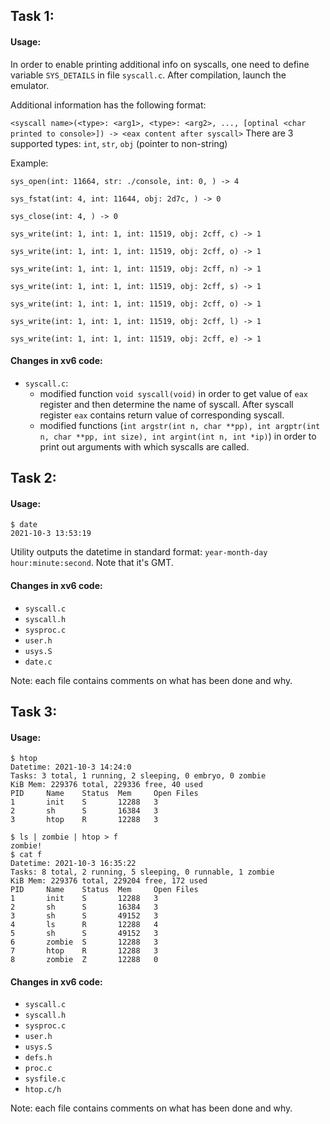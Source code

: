 ## Task 1:

#### Usage:
In order to enable printing additional info on syscalls,
one need to define variable `SYS_DETAILS` in file `syscall.c`.
After compilation, launch the emulator.

Additional information has the following format:

`<syscall name>(<type>: <arg1>, <type>: <arg2>, ..., [optinal <char printed to console>]) -> <eax content after syscall>`
There are 3 supported types: `int`, `str`, `obj` (pointer to non-string)

Example:
```shell
sys_open(int: 11664, str: ./console, int: 0, ) -> 4

sys_fstat(int: 4, int: 11644, obj: 2d7c, ) -> 0

sys_close(int: 4, ) -> 0

sys_write(int: 1, int: 1, int: 11519, obj: 2cff, c) -> 1

sys_write(int: 1, int: 1, int: 11519, obj: 2cff, o) -> 1

sys_write(int: 1, int: 1, int: 11519, obj: 2cff, n) -> 1

sys_write(int: 1, int: 1, int: 11519, obj: 2cff, s) -> 1

sys_write(int: 1, int: 1, int: 11519, obj: 2cff, o) -> 1

sys_write(int: 1, int: 1, int: 11519, obj: 2cff, l) -> 1

sys_write(int: 1, int: 1, int: 11519, obj: 2cff, e) -> 1
```
#### Changes in xv6 code:
* `syscall.c`:
  * modified function `void syscall(void)` in order to get value of `eax` register and then determine the name of syscall. After syscall register `eax` contains return value of corresponding syscall.
  * modified functions (`int argstr(int n, char **pp), int argptr(int n, char **pp, int size), int argint(int n, int *ip)`) in order to print out arguments with which syscalls are called.

## Task 2:

#### Usage:
```shell
$ date
2021-10-3 13:53:19
```
Utility outputs the datetime in standard format: `year-month-day hour:minute:second`. Note that it's GMT.
#### Changes in xv6 code:
* `syscall.c`
* `syscall.h`
* `sysproc.c`
* `user.h`
* `usys.S`
* `date.c`

Note: each file contains comments on what has been done and why.

## Task 3:

#### Usage:
```shell
$ htop
Datetime: 2021-10-3 14:24:0
Tasks: 3 total, 1 running, 2 sleeping, 0 embryo, 0 zombie
KiB Mem: 229376 total, 229336 free, 40 used
PID     Name    Status  Mem     Open Files
1       init    S       12288   3
2       sh      S       16384   3
3       htop    R       12288   3

$ ls | zombie | htop > f
zombie!
$ cat f
Datetime: 2021-10-3 16:35:22
Tasks: 8 total, 2 running, 5 sleeping, 0 runnable, 1 zombie
KiB Mem: 229376 total, 229204 free, 172 used
PID     Name    Status  Mem     Open Files
1       init    S       12288   3
2       sh      S       16384   3
3       sh      S       49152   3
4       ls      R       12288   4
5       sh      S       49152   3
6       zombie  S       12288   3
7       htop    R       12288   3
8       zombie  Z       12288   0
```
#### Changes in xv6 code:
* `syscall.c`
* `syscall.h`
* `sysproc.c`
* `user.h`
* `usys.S`
* `defs.h`
* `proc.c`
* `sysfile.c`
* `htop.c/h`

Note: each file contains comments on what has been done and why.
